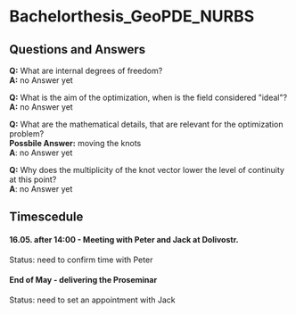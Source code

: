 # Bachelorthesis_GeoPDE_NURBS

## Questions and Answers

**Q:** What are internal degrees of freedom?<br/>
**A:** no Answer yet

**Q:** What is the aim of the optimization, when is the field considered "ideal"?<br/>
**A:** no Answer yet

**Q:** What are the mathematical details, that are relevant for the optimization problem?<br/>
**Possbile Answer:** moving the knots<br/>
**A**: no Answer yet

**Q:** Why does the multiplicity of the knot vector lower the level of continuity at this point?<br/>
**A**: no Answer yet

## Timescedule

#### 16.05. after 14:00 - Meeting with Peter and Jack at Dolivostr. 
Status: need to confirm time with Peter

#### End of May - delivering the Proseminar
Status: need to set an appointment with Jack

